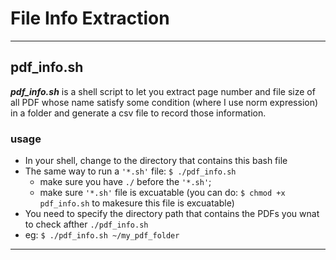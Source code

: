 # File Info Extraction

---
## pdf_info.sh
***pdf_info.sh*** is a shell script to let you extract page number and file size of all PDF whose name satisfy some condition (where I use norm expression) in a folder and generate a csv file to record those information. 
### usage
- In your shell, change to the directory that contains this bash file 
- The same way to run a `'*.sh'` file: `$ ./pdf_info.sh`
  - make sure you have `./` before the `'*.sh'`;
  - make sure `'*.sh'` file is excuatable (you can do: `$ chmod +x pdf_info.sh` to makesure this file is excuatable)
-  You need to specify the directory path that contains the PDFs you wnat to check afther `./pdf_info.sh`
  - eg: `$ ./pdf_info.sh ~/my_pdf_folder`
---
